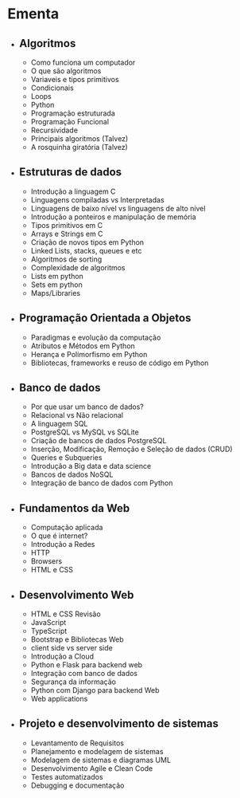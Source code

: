 # Ementa

- ## Algoritmos 
    -  Como funciona um computador
    -  O que são algoritmos
    -  Variaveis e tipos primitivos
    -  Condicionais
    -  Loops
    -  Python
    -  Programação estruturada
    -  Programação Funcional
    -  Recursividade
    -  Principais algoritmos (Talvez)
    -  A rosquinha giratória (Talvez)
- ## Estruturas de dados
    -  Introdução a linguagem C
    -  Linguagens compiladas vs Interpretadas
    -  Linguagens de baixo nível vs linguagens de alto nível
    -  Introdução a ponteiros e manipulação de memória
    -  Tipos primitivos em C
    -  Arrays e Strings em C
    -  Criação de novos tipos em Python
    -  Linked Lists, stacks, queues e etc
    -  Algoritmos de sorting
    -  Complexidade de algoritmos
    -  Lists em python
    -  Sets em python
    -  Maps/Libraries
- ## Programação Orientada a Objetos
    -  Paradigmas e evolução da computação
    -  Atributos e Métodos em Python
    -  Herança e Polimorfismo em Python
    -  Bibliotecas, frameworks e reuso de código em Python
- ## Banco de dados
    -  Por que usar um banco de dados?
    -  Relacional vs Não relacional
    -  A linguagem SQL
    -  PostgreSQL vs MySQL vs SQLite
    -  Criação de bancos de dados PostgreSQL
    -  Inserção, Modificação, Remoção e Seleção de dados (CRUD)
    -  Queries e Subqueries
    -  Introdução a Big data e data science
    -  Bancos de dados NoSQL
    -  Integração de banco de dados com Python
- ## Fundamentos da Web
    -  Computação aplicada
    -  O que é internet?
    -  Introdução a Redes
    -  HTTP
    -  Browsers
    -  HTML e CSS
- ## Desenvolvimento Web
    -  HTML e CSS Revisão
    -  JavaScript
    -  TypeScript
    -  Bootstrap e Bibliotecas Web
    -  client side vs server side
    -  Introdução a Cloud
    -  Python e Flask para backend web
    -  Integração com banco de dados
    -  Segurança da informação
    -  Python com Django para backend Web 
    -  Web applications
- ## Projeto e desenvolvimento de sistemas
    -  Levantamento de Requisitos
    -  Planejamento e modelagem de sistemas
    -  Modelagem de sistemas e diagramas UML
    -  Desenvolvimento Agile e Clean Code
    -  Testes automatizados
    -  Debugging e documentação